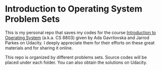# Introduction to Operating System Problem Sets

This is my personal repo that saves my codes for the course [Introduction to Operating System](https://www.udacity.com/course/introduction-to-operating-systems--ud923) (a.k.a. CS 8803) given by Ada Gavrilovska and Jarrod Parkes on Udacity. I deeply appreciate them for their efforts on these great materials and for sharing it online.

This repo is organized by different problems sets. Source codes will be placed under each folder. You can also obtain the solutions on Udacity.
